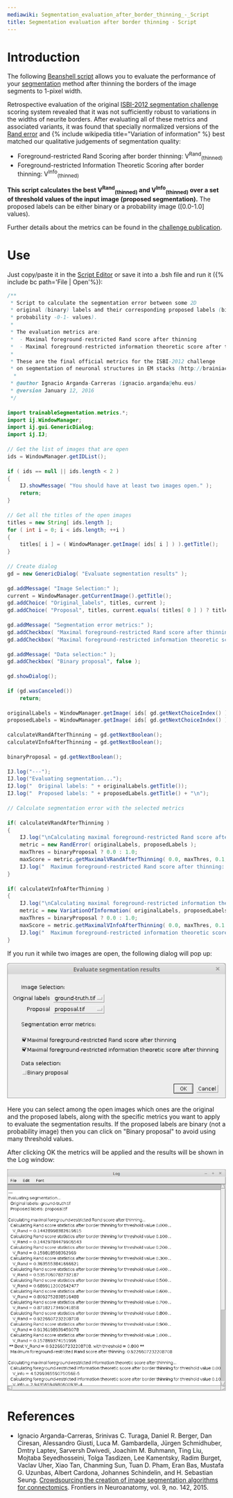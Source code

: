 ```yaml
---
mediawiki: Segmentation_evaluation_after_border_thinning_-_Script
title: Segmentation evaluation after border thinning - Script
---
```


# Introduction

The following [Beanshell script](/scripting/beanshell) allows you to evaluate the performance of your [segmentation](/imaging/segmentation) method after thinning the borders of the image segments to 1-pixel width.

Retrospective evaluation of the original [ISBI-2012 segmentation challenge](http://brainiac2.mit.edu/isbi_challenge/) scoring system revealed that it was not sufficiently robust to variations in the widths of neurite borders. After evaluating all of these metrics and associated variants, it was found that specially normalized versions of the [Rand error](/plugins/tws/rand-error) and {% include wikipedia title="Variation of information" %} best matched our qualitative judgements of segmentation quality:

-   Foreground-restricted Rand Scoring after border thinning: V<sup>Rand</sup><sub>(thinned)</sub>
-   Foreground-restricted Information Theoretic Scoring after border thinning: V<sup>Info</sup><sub>(thinned)</sub>

**This script calculates the best V<sup>Rand</sup><sub>(thinned)</sub> and V<sup>Info</sup><sub>(thinned)</sub> over a set of threshold values of the input image (proposed segmentation).** The proposed labels can be either binary or a probability image (\[0.0-1.0\] values).

Further details about the metrics can be found in the [challenge publication](http://journal.frontiersin.org/article/10.3389/fnana.2015.00142/abstract).

# Use

Just copy/paste it in the [Script Editor](/scripting/script-editor) or save it into a .bsh file and run it ({% include bc path='File | Open'%}):

```java
/**
 * Script to calculate the segmentation error between some 2D 
 * original (binary) labels and their corresponding proposed labels (binary or
 * probability -0-1- values).
 * 
 * The evaluation metrics are:
 *  - Maximal foreground-restricted Rand score after thinning
 *  - Maximal foreground-restricted information theoretic score after thinning
 * 
 * These are the final official metrics for the ISBI-2012 challenge
 * on segmentation of neuronal structures in EM stacks (http://brainiac2.mit.edu/isbi_challenge/).
  * 
 * @author Ignacio Arganda-Carreras (ignacio.arganda@ehu.eus)
 * @version January 12, 2016
 */
  
import trainableSegmentation.metrics.*;
import ij.WindowManager;
import ij.gui.GenericDialog;
import ij.IJ;
  
// Get the list of images that are open
ids = WindowManager.getIDList();
  
if ( ids == null || ids.length < 2 )
{
    IJ.showMessage( "You should have at least two images open." );
    return;
}
  
// Get all the titles of the open images        
titles = new String[ ids.length ];
for ( int i = 0; i < ids.length; ++i )
{
    titles[ i ] = ( WindowManager.getImage( ids[ i ] ) ).getTitle();
}
  
// Create dialog        
gd = new GenericDialog( "Evaluate segmentation results" );
          
gd.addMessage( "Image Selection:" );
current = WindowManager.getCurrentImage().getTitle();
gd.addChoice( "Original_labels", titles, current );
gd.addChoice( "Proposal", titles, current.equals( titles[ 0 ] ) ? titles[ 1 ] : titles[ 0 ] );
          
gd.addMessage( "Segmentation error metrics:" );
gd.addCheckbox( "Maximal foreground-restricted Rand score after thinning", true );
gd.addCheckbox( "Maximal foreground-restricted information theoretic score after thinning", true );

gd.addMessage( "Data selection:" );
gd.addCheckbox( "Binary proposal", false );
 
gd.showDialog();
          
if (gd.wasCanceled()) 
    return;
          
originalLabels = WindowManager.getImage( ids[ gd.getNextChoiceIndex() ] );
proposedLabels = WindowManager.getImage( ids[ gd.getNextChoiceIndex() ] );
  
calculateVRandAfterThinning = gd.getNextBoolean();
calculateVInfoAfterThinning = gd.getNextBoolean();

binaryProposal = gd.getNextBoolean();
  
IJ.log("---");
IJ.log("Evaluating segmentation...");
IJ.log("  Original labels: " + originalLabels.getTitle());
IJ.log("  Proposed labels: " + proposedLabels.getTitle() + "\n");

// Calculate segmentation error with the selected metrics
  
if( calculateVRandAfterThinning )
{   
    IJ.log("\nCalculating maximal foreground-restricted Rand score after thinning...");
    metric = new RandError( originalLabels, proposedLabels );
    maxThres = binaryProposal ? 0.0 : 1.0;
    maxScore = metric.getMaximalVRandAfterThinning( 0.0, maxThres, 0.1, true );  
    IJ.log("  Maximum foreground-restricted Rand score after thinning: " + maxScore );     
}

if( calculateVInfoAfterThinning )
{   
    IJ.log("\nCalculating maximal foreground-restricted information theoretic score after thinning...");
    metric = new VariationOfInformation( originalLabels, proposedLabels );
    maxThres = binaryProposal ? 0.0 : 1.0;
    maxScore = metric.getMaximalVInfoAfterThinning( 0.0, maxThres, 0.1 );  
    IJ.log("  Maximum foreground-restricted information theoretic score after thinning: " + maxScore );     
}
```

If you run it while two images are open, the following dialog will pop up:

![](/media/tutorials/script-segmentation-evaluation-thinning-dialog.png)

Here you can select among the open images which ones are the original and the proposed labels, along with the specific metrics you want to apply to evaluate the segmentation results. If the proposed labels are binary (not a probability image) then you can click on "Binary proposal" to avoid using many threshold values.

After clicking OK the metrics will be applied and the results will be shown in the Log window:

![](/media/tutorials/script-segmentation-evaluation-thinning-log.png)

# References

-   Ignacio Arganda-Carreras, Srinivas C. Turaga, Daniel R. Berger, Dan Ciresan, Alessandro Giusti, Luca M. Gambardella, Jürgen Schmidhuber, Dmtry Laptev, Sarversh Dwivedi, Joachim M. Buhmann, Ting Liu, Mojtaba Seyedhosseini, Tolga Tasdizen, Lee Kamentsky, Radim Burget, Vaclav Uher, Xiao Tan, Chanming Sun, Tuan D. Pham, Eran Bas, Mustafa G. Uzunbas, Albert Cardona, Johannes Schindelin, and H. Sebastian Seung. [Crowdsourcing the creation of image segmentation algorithms for connectomics](http://journal.frontiersin.org/article/10.3389/fnana.2015.00142/abstract). Frontiers in Neuroanatomy, vol. 9, no. 142, 2015.

 
